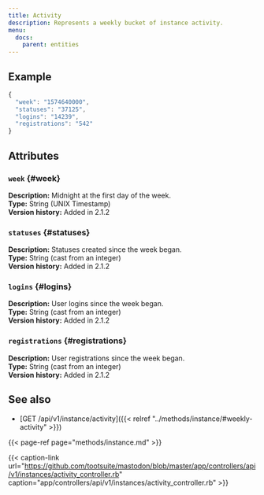 ```yaml
---
title: Activity
description: Represents a weekly bucket of instance activity.
menu:
  docs:
    parent: entities
---
```


## Example

```javascript
{
  "week": "1574640000",
  "statuses": "37125",
  "logins": "14239",
  "registrations": "542"
}
```

## Attributes

### `week` {#week}

**Description:** Midnight at the first day of the week.\
**Type:** String \(UNIX Timestamp\)\
**Version history:** Added in 2.1.2

### `statuses` {#statuses}

**Description:** Statuses created since the week began.\
**Type:** String \(cast from an integer\)\
**Version history:** Added in 2.1.2

### `logins` {#logins}

**Description:** User logins since the week began.\
**Type:** String \(cast from an integer\)\
**Version history:** Added in 2.1.2

### `registrations` {#registrations}

**Description:** User registrations since the week began.\
**Type:** String \(cast from an integer\)\
**Version history:** Added in 2.1.2

## See also

* [GET /api/v1/instance/activity]({{< relref "../methods/instance/#weekly-activity" >}})

{{< page-ref page="methods/instance.md" >}}

{{< caption-link url="https://github.com/tootsuite/mastodon/blob/master/app/controllers/api/v1/instances/activity_controller.rb" caption="app/controllers/api/v1/instances/activity\_controller.rb" >}}



